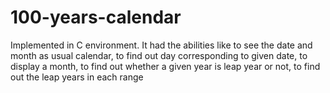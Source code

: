 # 100-years-calendar
Implemented in C environment. It had the abilities like to see the date and month as usual calendar, to find out day corresponding to given date, to display a month, to find out whether a given year is leap year or not, to find out the leap years in each range

